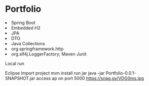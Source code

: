 # Portfolio
<li>Spring Boot
<li>Embedded H2
<li>JPA
<li>DTO
<li>Java Collections
<li>org.springframework.http 
<li>org.slf4j.LoggerFactory;
Maven
Junit

Local run

Eclipse 
Import project
mvn install
run jar java -jar Portfolio-0.0.1-SNAPSHOT.jar
access ap on port 5000
https://snag.gy/VDG0ms.jpg
